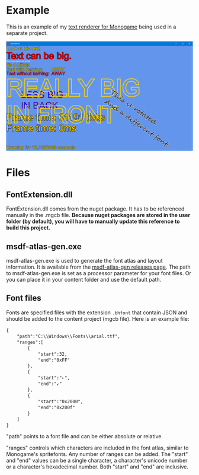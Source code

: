 # Example

This is an example of my [text renderer for Monogame](https://github.com/Peewi/MSDF) being used in a separate project.

![Sample](textrenderexample.png "Sample")

# Files
## FontExtension.dll
FontExtension.dll comes from the nuget package. It has to be referenced manually in the .mgcb file. **Because nuget packages are stored in the user folder (by default), you will have to manually update this reference to build this project.**

## msdf-atlas-gen.exe
msdf-atlas-gen.exe is used to generate the font atlas and layout information. It is available from the [msdf-atlas-gen releases page](https://github.com/Chlumsky/msdf-atlas-gen/releases). The path to msdf-atlas-gen.exe is set as a processor parameter for your font files. Or you can place it in your content folder and use the default path.

## Font files
Fonts are specified files with the extension `.bhfont` that contain JSON and should be added to the content project (mgcb file). Here is an example file:
```
{
	"path":"C:\\Windows\\Fonts\\arial.ttf",
	"ranges":[
		{
			"start":32,
			"end":"0xFF"
		},
		{
			"start":"←",
			"end":"↙"
		},
		{
			"start":"0x2000",
			"end":"0x200f"
		}
	]
}
```

"path" points to a font file and can be either absolute or relative.

"ranges" controls which characters are included in the font atlas, similar to Monogame's spritefonts. Any number of ranges can be added. The "start" and "end" values can be a single character, a character's unicode number or a character's hexadecimal number. Both "start" and "end" are inclusive.